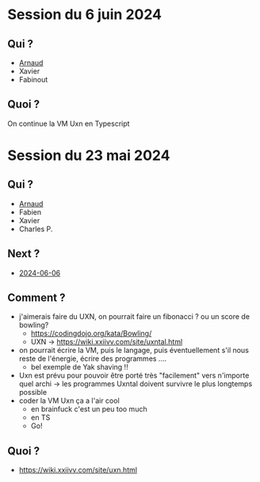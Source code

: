 # Session du 6 juin 2024

## Qui ?

* [Arnaud](http://github.com/abailly)
* Xavier
* Fabinout

## Quoi ?

On continue la VM Uxn en Typescript

# Session du 23 mai 2024

## Qui ?

* [Arnaud](http://github.com/abailly)
* Fabien
* Xavier
* Charles P.

## Next ?

* [2024-06-06](../2024-06-06/)

## Comment ?

* j'aimerais faire du UXN, on pourrait faire un fibonacci ? ou un score de bowling?
    * https://codingdojo.org/kata/Bowling/
    * UXN -> https://wiki.xxiivv.com/site/uxntal.html
* on pourrait écrire la VM, puis le langage, puis éventuellement s'il nous reste de l'énergie, écrire des programmes ....
  * bel exemple de Yak shaving !!
* Uxn est prévu pour pouvoir être porté très "facilement" vers n'importe quel archi -> les programmes Uxntal doivent survivre le plus longtemps possible
* coder la VM Uxn ça a l'air cool
  * en brainfuck c'est un peu too much
  * en TS
  * Go!

## Quoi ?

* https://wiki.xxiivv.com/site/uxn.html
